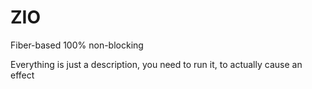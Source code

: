 # ZIO
Fiber-based
100% non-blocking

Everything is just a description, you need to run it, to actually cause an effect